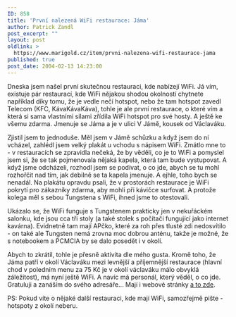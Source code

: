 ```yaml
---
ID: 858
title: 'První nalezená WiFi restaurace: Jáma'
author: Patrick Zandl
post_excerpt: ""
layout: post
oldlink: >
  https://www.marigold.cz/item/prvni-nalezena-wifi-restaurace-jama
published: true
post_date: 2004-02-13 14:23:00
---
```

<p>
Dneska jsem našel první skutečnou restauraci, kde nabízejí WiFi. Já vím, existuje pár restaurací, kde WiFi nějakou shodou okolností chytnete například díky tomu, že je vedle nečí hotspot, nebo že tam hotspot zavedl Telecom (KFC, KávaKávaKáva), tohle je ale první restaurace, o které vím a která si sama vlastními silami zřídila WiFi hotspot pro své hosty. A ještě ke všemu zdarma. Jmenuje se Jáma a je v ulici V Jámě, kousek od Václaváku. </p>

<p>
Zjistil jsem to jednoduše. Měl jsem v Jámě schůzku a když jsem do ní vcházel, zahlédl jsem velký plakát u vchodu s nápisem WiFi. Zmátlo mne to - v restauracích se zpravidla nečeká, že by věděli, co je to WiFi a pomyslel jsem si, že se tak pojmenovala nějaká kapela, která tam bude vystupovat. A když jsme odcházeli, rozhodl jsem se podívat, o co jde, abych se tu mohl rozhořčit nad tím, jak debilně se ta kapela jmenuje. A ejhle, toho bych se nenadál. Na plakátu opravdu psali, že v prostorách restaurace je WiFi pokrytí pro zákazníky zdarma, aby mohli při kávičce surfovat. A protože kolega měl s sebou Tungstena s WiFi, ihned jsme to otestovali. </p>

<p>
Ukázalo se, že WiFi funguje s Tungstenem prakticky jen v nekuřáckém salonku, kde jsou cca tři stoly (a také stolek s počítači fungující jako internet kavárna). Evidnetně tam mají APčko, které za roh přes tlusté zdi nedosvítilo - on také ale Tungsten nemá zrovna moc dobrou anténu, takže je možné, že s notebookem a PCMCIA by se dalo posedět i v okolí. </p>

<p>
Abych to zkrátil, tohle je přesně aktivita dle mého gusta. Kromě toho, že Jáma patří v okolí Václaváku mezi levnější a příjemnější restaurace (hlavní chod v poledním menu za&#160;75 Kč je v okolí václaváku málo obvyklá záležitost), má nyní ještě WiFi. A navíc má personál, který věděl, o co jde. Gratuluji a zanáším do svého adresáře... Mají i webové stránky <A href="http://www.jamapub.cz/" target=_blank>a to zde</A>.</p>

<p>
PS: Pokud víte o nějaké další restauraci, kde mají WiFi, samozřejmě pište - hotspoty z okolí neberu.</p>
